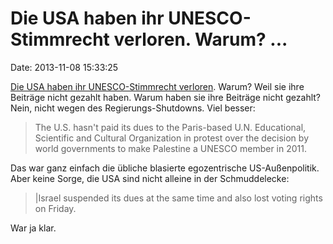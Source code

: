 Die USA haben ihr UNESCO-Stimmrecht verloren. Warum? \...
=========================================================

Date: 2013-11-08 15:33:25

[Die USA haben ihr UNESCO-Stimmrecht
verloren](http://bigstory.ap.org/article/us-lose-vote-unesco-incurs-debts-0).
Warum? Weil sie ihre Beiträge nicht gezahlt haben. Warum haben sie ihre
Beiträge nicht gezahlt? Nein, nicht wegen des Regierungs-Shutdowns. Viel
besser:

> The U.S. hasn\'t paid its dues to the Paris-based U.N. Educational,
> Scientific and Cultural Organization in protest over the decision by
> world governments to make Palestine a UNESCO member in 2011.

Das war ganz einfach die übliche blasierte egozentrische
US-Außenpolitik. Aber keine Sorge, die USA sind nicht alleine in der
Schmuddelecke:

> \|Israel suspended its dues at the same time and also lost voting
> rights on Friday.

War ja klar.
